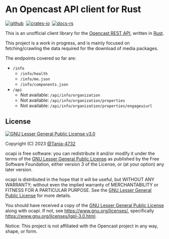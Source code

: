 # An Opencast API client for Rust

[![github]](https://github.com/Tanja-4732/ocapi)&ensp;[![crates-io]](https://crates.io/crates/ocapi)&ensp;[![docs-rs]](https://docs.rs/ocapi/latest/ocapi)

This is an unofficial client library for the [Opencast REST API](https://stable.opencast.org/rest_docs.html), written in [Rust](https://www.rust-lang.org/).

This project is a work in progress, and is mainly focused on fetching/crawling the data required for the download of media packages.

The endpoints covered so far are:

- `/info`
  - `/info/health`
  - `/info/me.json`
  - `/info/components.json`
- `/api`
  - Not available: `/api/info/organization`
  - Not available: `/api/info/organization/properties`
  - Not available: `/api/info/organization/properties/engageuiurl`

## License

[![GNU Lesser General Public License v3.0](https://www.gnu.org/graphics/lgplv3-with-text-154x68.png)](https://www.gnu.org/licenses/lgpl-3.0.html)

Copyright (C) 2023 [@Tanja-4732](https://github.com/Tanja-4732)

ocapi is free software: you can redistribute it and/or modify it under the terms of the [GNU Lesser General Public License](/LICENSE.md) as published by the Free Software Foundation, either version 3 of the License, or (at your option) any later version.

ocapi is distributed in the hope that it will be useful, but WITHOUT ANY WARRANTY; without even the implied warranty of MERCHANTABILITY or FITNESS FOR A PARTICULAR PURPOSE. See the [GNU Lesser General Public License](/LICENSE.md) for more details.

You should have received a copy of the [GNU Lesser General Public License](/LICENSE.md) along with ocapi. If not, see <https://www.gnu.org/licenses/>, specifically <https://www.gnu.org/licenses/lgpl-3.0.html>.

Notice: This project is not affiliated with the Opencast project in any way, shape, or form.

[github]: https://img.shields.io/badge/github-8da0cb?style=for-the-badge&labelColor=555555&logo=github
[crates-io]: https://img.shields.io/badge/crates.io-fc8d62?style=for-the-badge&labelColor=555555&logo=rust
[docs-rs]: https://img.shields.io/badge/docs.rs-66c2a5?style=for-the-badge&labelColor=555555&logo=docs.rs
